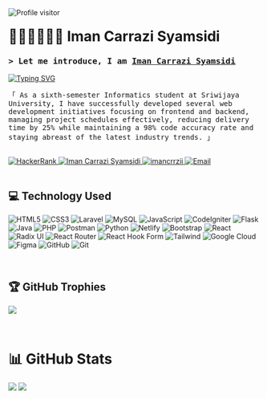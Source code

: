 <a href="https://komarev.com/ghpvc/?username=imancrrzii" style="margin-bottom:5px">
  <img align="left" src="https://komarev.com/ghpvc/?username=imancrrzii&label=Visitors&color=0e75b6&style=flat" alt="Profile visitor" />
</a>

<!-- Intro  -->

# 🙆🏻‍♂🤸🏻‍♂️ Iman Carrazi Syamsidi
<h3 align="left">
        <samp>&gt; Let me introduce, I am
                <b><a target="_blank" href="https://imancarrazi.vercel.com">Iman Carrazi Syamsidi</a></b>
        </samp>
</h3>

<a href="https://git.io/typing-svg"><img src="https://readme-typing-svg.demolab.com?font=Fira+Code&pause=1000&color=B246F3&random=false&width=435&lines=Hello+World!!!;I+am+Iman+Carrazi+Syamsidi" alt="Typing SVG" /></a>


<p align="left"> 
  <samp>
  「 As a sixth-semester Informatics student at Sriwijaya University, I have successfully developed several web development
initiatives focusing on frontend and backend, managing project schedules effectively, reducing delivery time by 25% while
maintaining a 98% code accuracy rate and staying abreast of the latest industry trends. 」
    <br>
    <br>
  </samp>
</p>

  <!--HackerRank-->
  <a href="https://www.hackerrank.com/profile/imancarrazi777" target="_blank">
    <img src="https://img.shields.io/badge/HackerRank-2EC866?style=for-the-badge&logo=hackerrank&logoColor=white" alt="HackerRank" />
  </a>
  <!--LinkedIn-->
  <a href="https://www.linkedin.com/in/dewa-sheva-dzaky/" target="_blank">
    <img src="https://img.shields.io/badge/LinkedIn-0077B5?style=for-the-badge&logo=linkedin&logoColor=white" alt="Iman Carrazi Syamsidi" />
  </a>
  <!--Instagram-->
  <a href="https://instagram.com/imncrrzii" target="_blank">
    <img src="https://img.shields.io/badge/Instagram-fe4164?style=for-the-badge&logo=instagram&logoColor=white" alt="imancrrzii" />
  </a>
  <!--Email-->
  <a href="mailto:imancarrazi777@gmail.com" target="_blank">
    <img src="https://img.shields.io/badge/Email-D14836?style=for-the-badge&logo=gmail&logoColor=white" alt="Email" />
  </a>

<br/>
<br/>

## 💻 Technology Used
![HTML5](https://img.shields.io/badge/html5-%23E34F26.svg?style=for-the-badge&logo=html5&logoColor=white) 
![CSS3](https://img.shields.io/badge/css3-%231572B6.svg?style=for-the-badge&logo=css3&logoColor=white) 
![Laravel](https://img.shields.io/badge/Laravel-FF2D20?style=for-the-badge&logo=laravel&logoColor=white)
![MySQL](https://img.shields.io/badge/MySQL-4479A1?style=for-the-badge&logo=mysql&logoColor=white)
![JavaScript](https://img.shields.io/badge/javascript-%23323330.svg?style=for-the-badge&logo=javascript&logoColor=%23F7DF1E) 
![CodeIgniter](https://img.shields.io/badge/CodeIgniter-EF4223?style=for-the-badge&logo=codeigniter&logoColor=white) 
![Flask](https://img.shields.io/badge/Flask-000000?style=for-the-badge&logo=flask&logoColor=white)
![Java](https://img.shields.io/badge/Java-007396?style=for-the-badge&logo=java&logoColor=white)
![PHP](https://img.shields.io/badge/PHP-777BB4?style=for-the-badge&logo=php&logoColor=white)
![Postman](https://img.shields.io/badge/Postman-FF6C37?style=for-the-badge&logo=postman&logoColor=white)
![Python](https://img.shields.io/badge/Python-3776AB?style=for-the-badge&logo=python&logoColor=white)
![Netlify](https://img.shields.io/badge/netlify-%23000000.svg?style=for-the-badge&logo=netlify&logoColor=#00C7B7) 
![Bootstrap](https://img.shields.io/badge/bootstrap-%238511FA.svg?style=for-the-badge&logo=bootstrap&logoColor=white) 
![React](https://img.shields.io/badge/react-%2320232a.svg?style=for-the-badge&logo=react&logoColor=%2361DAFB) 
![Radix UI](https://img.shields.io/badge/radix%20ui-161618.svg?style=for-the-badge&logo=radix-ui&logoColor=white) 
![React Router](https://img.shields.io/badge/React_Router-CA4245?style=for-the-badge&logo=react-router&logoColor=white) 
![React Hook Form](https://img.shields.io/badge/React%20Hook%20Form-%23EC5990.svg?style=for-the-badge&logo=reacthookform&logoColor=white)
![Tailwind](https://img.shields.io/badge/Tailwind_CSS-38B2AC?style=for-the-badge&logo=tailwindcss&logoColor=white)
![Google Cloud](https://img.shields.io/badge/Google_Cloud-4285F4?style=for-the-badge&logo=googlecloud&logoColor=white)
![Figma](https://img.shields.io/badge/figma-%23F24E1E.svg?style=for-the-badge&logo=figma&logoColor=white) 
![GitHub](https://img.shields.io/badge/github-%23121011.svg?style=for-the-badge&logo=github&logoColor=white) 
![Git](https://img.shields.io/badge/git-%23F05033.svg?style=for-the-badge&logo=git&logoColor=white)

<br/>

## 🏆 GitHub Trophies
![](https://github-profile-trophy.vercel.app/?username=frontendoniyorbek&theme=radical&no-frame=false&no-bg=false&margin-w=4) 

<br/>

# 📊 GitHub Stats
![](https://github-readme-streak-stats.herokuapp.com/?user=imancrrzii&theme=radical&hide_border=false)
![](https://github-readme-stats.vercel.app/api/top-langs/?username=imancrrzii&theme=radical&hide_border=false&include_all_commits=true&count_private=true&layout=compact)






